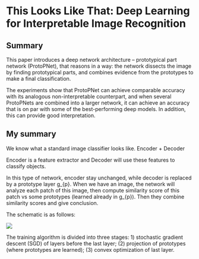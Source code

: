 # This Looks Like That: Deep Learning for Interpretable Image Recognition

## Summary
This paper introduces a deep network architecture –
prototypical part network (ProtoPNet), that reasons in a way: the network dissects the image by finding prototypical parts, and combines evidence from the
prototypes to make a final classification.

The experiments show that ProtoPNet can achieve comparable accuracy
with its analogous non-interpretable counterpart, and when several ProtoPNets
are combined into a larger network, it can achieve an accuracy that is on par with
some of the best-performing deep models. In addition, this can provide good interpretation.

## My summary
We know what a standard image classifier looks like. Encoder + Decoder

Encoder is a feature extractor and Decoder will use these features to classify objects.

In this type of network, encoder stay unchanged, while decoder is replaced by a prototype layer g_{p}. When we have an image, the network will analyze each patch of this image,
then compute similarity score of this patch vs some prototypes (learned already in g_{p}). Then they combine similarity scores and give conclusion.

The schematic is as follows:

![](https://github.com/luulinh90s/paper-review-interpretable-machine-learning/blob/master/images/protoPNET.png)

The training algorithm is divided into three stages: 1) stochastic gradient descent (SGD) of layers before
the last layer; (2) projection of prototypes (where prototypes are learned); (3) convex optimization of last layer.
